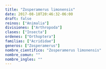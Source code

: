 ```yaml
---
title: "Zosperamerus limonensis"
date: 2017-08-18T20:46:32-06:00
draft: false
reinos: ["Animalia"]
divisiones: ["Arthropoda"]
clases: ["Insecta"]
ordenes: ["Orthoptera"]
familias: ["Acrididae"]
generos: ["Zosperamerus"]
nombre_cientifico: "Zosperamerus limonensis"
nombre_comun: ""
nombre_ingles: ""
---
```

